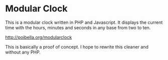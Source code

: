 Modular Clock
=============

This is a modular clock written in PHP and Javascript.
It displays the current time with the hours, minutes and seconds in any base from two to ten.

http://poibella.org/modularclock

This is basically a proof of concept. I hope to rewrite this cleaner and without any PHP.